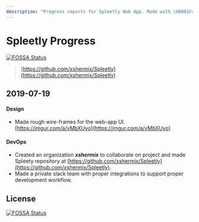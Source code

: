 ```yaml
---
description: "Progress reports for Spleetly Web App. Made with \U0001F49B by @shermisaurus and @xAtishayx"
---
```


# Spleetly Progress
[![FOSSA Status](https://app.fossa.io/api/projects/git%2Bgithub.com%2Fxshermix%2FSpleetly.svg?type=shield)](https://app.fossa.io/projects/git%2Bgithub.com%2Fxshermix%2FSpleetly?ref=badge_shield)


> [https://github.com/xshermix/Spleetly](https://github.com/xshermix/Spleetly)

## 2019-07-19

#### Design

* Made rough wire-frames for the web-app UI. [https://imgur.com/a/vMbXUyo](https://imgur.com/a/vMbXUyo)

#### DevOps

* Created an organization _**xshermix**_ to collaborate on project and made Spleety repository at [https://github.com/xshermix/Spleetly](https://github.com/xshermix/Spleetly).
* Made a private slack team with proper integrations to support proper development workflow.

#### 





## License
[![FOSSA Status](https://app.fossa.io/api/projects/git%2Bgithub.com%2Fxshermix%2FSpleetly.svg?type=large)](https://app.fossa.io/projects/git%2Bgithub.com%2Fxshermix%2FSpleetly?ref=badge_large)